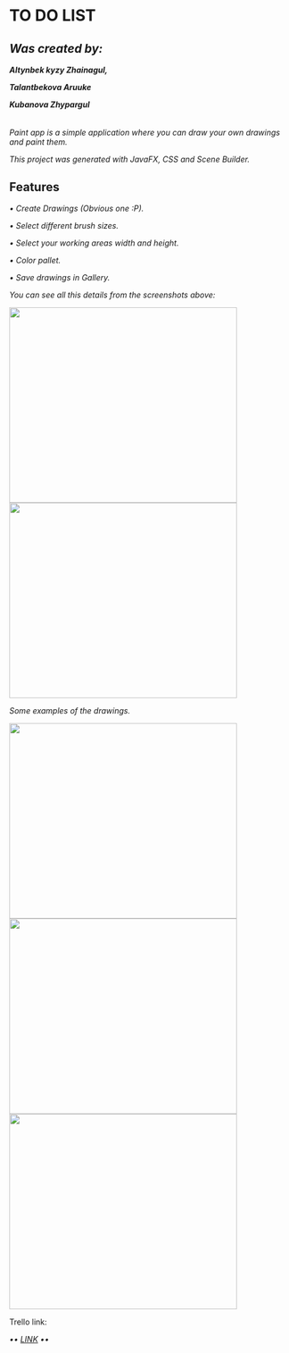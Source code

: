 # TO DO LIST
<h2><b><i>Was created by: </i></b></h2>
<p><b><i>Altynbek kyzy Zhainagul, </i></b></p>
<p><b><i>Talantbekova Aruuke </i></b></p>
<p><b><i>Kubanova Zhypargul </i></b></p>
<h6></h6>
<p><i>Paint app is a simple application where you can draw your own drawings and paint them.</i></p>
<p><i>This project was generated with JavaFX, CSS and Scene Builder.</i></p>
<h2><b>Features</b></h2>
<p><i> • Create Drawings (Obvious one :P).</i></p>
<p><i> • Select different brush sizes. </i></p>
<p><i> • Select your working areas width and height. </i></p>
<p><i> • Color pallet.</i></p>
<p><i> • Save drawings in Gallery.</i></p>
<p><i>You can see all this details from the screenshots above:</i></p>
<img src="Screenshots/1.png" width="90%" height="350">
<img src="Screenshots/2.png" width="90%" height="350">
<p><i> Some examples of the drawings.</i></p>
<img src="Screenshots/3.png" width="90%" height="350">
<img src="Screenshots/4.png" width="90%" height="350">
<img src="Screenshots/5.png" width="90%" height="350">
<p>Trello link: </p>
<p><i> •• <a href="https://trello.com/b/ZMtutb7L/group-project">LINK</a> ••</i></p>
